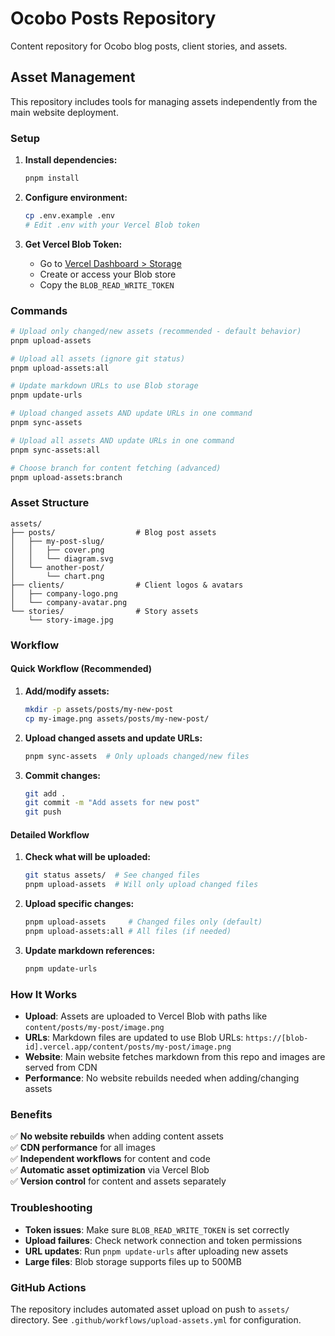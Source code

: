 # Ocobo Posts Repository

Content repository for Ocobo blog posts, client stories, and assets.

## Asset Management

This repository includes tools for managing assets independently from the main website deployment.

### Setup

1. **Install dependencies:**
   ```bash
   pnpm install
   ```

2. **Configure environment:**
   ```bash
   cp .env.example .env
   # Edit .env with your Vercel Blob token
   ```

3. **Get Vercel Blob Token:**
   - Go to [Vercel Dashboard > Storage](https://vercel.com/dashboard/stores)
   - Create or access your Blob store
   - Copy the `BLOB_READ_WRITE_TOKEN`

### Commands

```bash
# Upload only changed/new assets (recommended - default behavior)
pnpm upload-assets

# Upload all assets (ignore git status)
pnpm upload-assets:all

# Update markdown URLs to use Blob storage
pnpm update-urls  

# Upload changed assets AND update URLs in one command
pnpm sync-assets

# Upload all assets AND update URLs in one command  
pnpm sync-assets:all

# Choose branch for content fetching (advanced)
pnpm upload-assets:branch
```

### Asset Structure

```
assets/
├── posts/                  # Blog post assets
│   ├── my-post-slug/
│   │   ├── cover.png
│   │   └── diagram.svg
│   └── another-post/
│       └── chart.png
├── clients/                # Client logos & avatars
│   ├── company-logo.png
│   └── company-avatar.png
└── stories/                # Story assets
    └── story-image.jpg
```

### Workflow

#### Quick Workflow (Recommended)
1. **Add/modify assets:**
   ```bash
   mkdir -p assets/posts/my-new-post
   cp my-image.png assets/posts/my-new-post/
   ```

2. **Upload changed assets and update URLs:**
   ```bash
   pnpm sync-assets  # Only uploads changed/new files
   ```

3. **Commit changes:**
   ```bash
   git add .
   git commit -m "Add assets for new post"
   git push
   ```

#### Detailed Workflow  
1. **Check what will be uploaded:**
   ```bash
   git status assets/  # See changed files
   pnpm upload-assets  # Will only upload changed files
   ```

2. **Upload specific changes:**
   ```bash
   pnpm upload-assets     # Changed files only (default)
   pnpm upload-assets:all # All files (if needed)
   ```

3. **Update markdown references:**
   ```bash
   pnpm update-urls
   ```

### How It Works

- **Upload**: Assets are uploaded to Vercel Blob with paths like `content/posts/my-post/image.png`
- **URLs**: Markdown files are updated to use Blob URLs: `https://[blob-id].vercel.app/content/posts/my-post/image.png`
- **Website**: Main website fetches markdown from this repo and images are served from CDN
- **Performance**: No website rebuilds needed when adding/changing assets

### Benefits

✅ **No website rebuilds** when adding content assets  
✅ **CDN performance** for all images  
✅ **Independent workflows** for content and code  
✅ **Automatic asset optimization** via Vercel Blob  
✅ **Version control** for content and assets separately  

### Troubleshooting

- **Token issues**: Make sure `BLOB_READ_WRITE_TOKEN` is set correctly
- **Upload failures**: Check network connection and token permissions  
- **URL updates**: Run `pnpm update-urls` after uploading new assets
- **Large files**: Blob storage supports files up to 500MB

### GitHub Actions

The repository includes automated asset upload on push to `assets/` directory. See `.github/workflows/upload-assets.yml` for configuration.